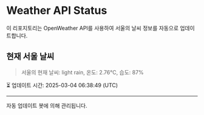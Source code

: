 
# Weather API Status

이 리포지토리는 OpenWeather API를 사용하여 서울의 날씨 정보를 자동으로 업데이트합니다.

## 현재 서울 날씨
> 서울의 현재 날씨: light rain, 온도: 2.76°C, 습도: 87%

⏳ 업데이트 시간: 2025-03-04 06:38:49 (UTC)

---
자동 업데이트 봇에 의해 관리됩니다.
